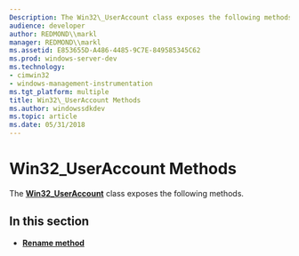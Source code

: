 ```yaml
---
Description: The Win32\_UserAccount class exposes the following methods.
audience: developer
author: REDMOND\\markl
manager: REDMOND\\markl
ms.assetid: E853655D-A486-4485-9C7E-849585345C62
ms.prod: windows-server-dev
ms.technology:
- cimwin32
- windows-management-instrumentation
ms.tgt_platform: multiple
title: Win32\_UserAccount Methods
ms.author: windowssdkdev
ms.topic: article
ms.date: 05/31/2018
---
```


# Win32\_UserAccount Methods

The [**Win32\_UserAccount**](win32-useraccount.md) class exposes the following methods.

## In this section

-   [**Rename method**](rename-method-in-class-win32-useraccount.md)

 

 



